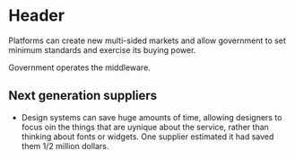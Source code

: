 <!-- TITLE: New Markets -->
<!-- SUBTITLE: A quick summary of New Markets -->

# Header

Platforms can create new multi-sided markets and allow government to set minimum standards and exercise its buying power.

Government operates the middleware.


## Next generation suppliers

* Design systems can save huge amounts of time, allowing designers to focus oin the things that are uynique about the service, rather than thinking about fonts or widgets. One supplier estimated it had saved them 1/2 million dollars. 
